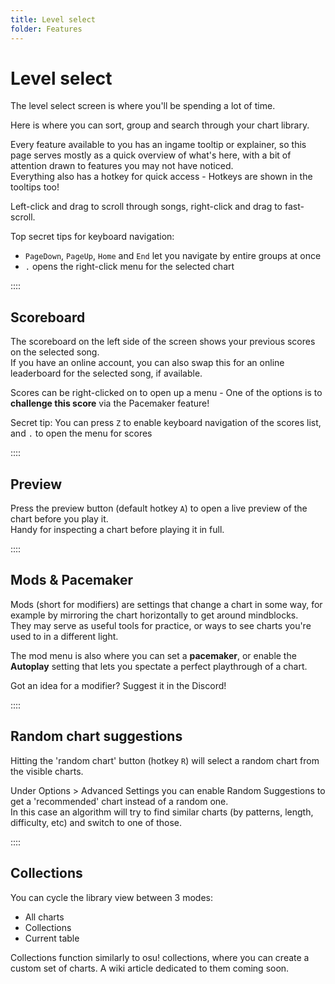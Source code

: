```yaml
---
title: Level select
folder: Features
---
```

# Level select

The level select screen is where you'll be spending a lot of time.  

Here is where you can sort, group and search through your chart library.

Every feature available to you has an ingame tooltip or explainer, so this page serves mostly as a quick overview of what's here, with a bit of attention drawn to features you may not have noticed.  
Everything also has a hotkey for quick access - Hotkeys are shown in the tooltips too!

Left-click and drag to scroll through songs, right-click and drag to fast-scroll.

Top secret tips for keyboard navigation:  

- `PageDown`, `PageUp`, `Home` and `End` let you navigate by entire groups at once
- `.` opens the right-click menu for the selected chart

::::

## Scoreboard

The scoreboard on the left side of the screen shows your previous scores on the selected song.  
If you have an online account, you can also swap this for an online leaderboard for the selected song, if available.

Scores can be right-clicked on to open up a menu - One of the options is to **challenge this score** via the Pacemaker feature!

Secret tip: You can press `Z` to enable keyboard navigation of the scores list, and `.` to open the menu for scores

::::

## Preview

Press the preview button (default hotkey `A`) to open a live preview of the chart before you play it.  
Handy for inspecting a chart before playing it in full.

::::

## Mods & Pacemaker

Mods (short for modifiers) are settings that change a chart in some way, for example by mirroring the chart horizontally to get around mindblocks.  
They may serve as useful tools for practice, or ways to see charts you're used to in a different light.

The mod menu is also where you can set a **pacemaker**, or enable the **Autoplay** setting that lets you spectate a perfect playthrough of a chart.

Got an idea for a modifier? Suggest it in the Discord!

::::

## Random chart suggestions

Hitting the 'random chart' button (hotkey `R`) will select a random chart from the visible charts.

Under Options > Advanced Settings you can enable Random Suggestions to get a 'recommended' chart instead of a random one.  
In this case an algorithm will try to find similar charts (by patterns, length, difficulty, etc) and switch to one of those.

::::

## Collections

You can cycle the library view between 3 modes:  

- All charts
- Collections
- Current table

Collections function similarly to osu! collections, where you can create a custom set of charts.
A wiki article dedicated to them coming soon.